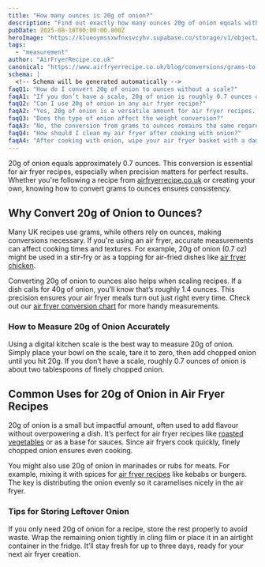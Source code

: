```yaml
---
title: "How many ounces is 20g of onion?"
description: "Find out exactly how many ounces 20g of onion equals with our simple conversion guide—perfect for air fryer recipes and meal prep!"
pubDate: 2025-08-10T00:00:00.000Z
heroImage: "https://klueoymssxwfnxsvcyhv.supabase.co/storage/v1/object/public/Shmucket/how-many-ounces-is-20g-of-onion.webp"
tags:
  - "measurement"
author: "AirFryerRecipe.co.uk"
canonical: "https://www.airfryerrecipe.co.uk/blog/conversions/grams-to-ounces/how-many-ounces-is-20g-of-onion"
schema: |
  <!-- Schema will be generated automatically -->
faqQ1: "How do I convert 20g of onion to ounces without a scale?"
faqA1: "If you don’t have a scale, 20g of onion is roughly 0.7 ounces or about two tablespoons of finely chopped onion. This estimation works well for most air fryer recipes, though a scale is more precise."
faqQ2: "Can I use 20g of onion in any air fryer recipe?"
faqA2: "Yes, 20g of onion is a versatile amount for air fryer recipes. It adds flavour without overwhelming dishes like stir-fries, roasted veggies, or marinades. Adjust based on your taste preferences."
faqQ3: "Does the type of onion affect the weight conversion?"
faqA3: "No, the conversion from grams to ounces remains the same regardless of onion type (red, white, or yellow). However, moisture content can vary slightly, so a scale is best for accuracy."
faqQ4: "How should I clean my air fryer after cooking with onion?"
faqA4: "After cooking with onion, wipe your air fryer basket with a damp cloth and use a mild cleaner like <a href=https://www.airfryerrecipe.co.uk/air-fryer-cleaner>air fryer cleaner</a> to remove any lingering odours. Always let it dry fully before reuse."
---
```

<p>20g of onion equals approximately 0.7 ounces. This conversion is essential for air fryer recipes, especially when precision matters for perfect results. Whether you're following a recipe from <a href=https://www.airfryerrecipe.co.uk>airfryerrecipe.co.uk</a> or creating your own, knowing how to convert grams to ounces ensures consistency.</p>  

<h2>Why Convert 20g of Onion to Ounces?</h2>  
<p>Many UK recipes use grams, while others rely on ounces, making conversions necessary. If you're using an air fryer, accurate measurements can affect cooking times and textures. For example, 20g of onion (0.7 oz) might be used in a stir-fry or as a topping for air-fried dishes like <a href=https://www.airfryerrecipe.co.uk/recipe-category/chicken>air fryer chicken</a>.</p>  

<p>Converting 20g of onion to ounces also helps when scaling recipes. If a dish calls for 40g of onion, you’ll know that’s roughly 1.4 ounces. This precision ensures your air fryer meals turn out just right every time. Check out our <a href=https://www.airfryerrecipe.co.uk/air-fryer-conversion-chart>air fryer conversion chart</a> for more handy measurements.</p>  

<h3>How to Measure 20g of Onion Accurately</h3>  
<p>Using a digital kitchen scale is the best way to measure 20g of onion. Simply place your bowl on the scale, tare it to zero, then add chopped onion until you hit 20g. If you don’t have a scale, roughly 0.7 ounces of onion is about two tablespoons of finely chopped onion.</p>  

<h2>Common Uses for 20g of Onion in Air Fryer Recipes</h2>  
<p>20g of onion is a small but impactful amount, often used to add flavour without overpowering a dish. It’s perfect for air fryer recipes like <a href=https://www.airfryerrecipe.co.uk/recipe-category/vegetables>roasted vegetables</a> or as a base for sauces. Since air fryers cook quickly, finely chopped onion ensures even cooking.</p>  

<p>You might also use 20g of onion in marinades or rubs for meats. For example, mixing it with spices for <a href=https://www.airfryerrecipe.co.uk/recipes>air fryer recipes</a> like kebabs or burgers. The key is distributing the onion evenly so it caramelises nicely in the air fryer.</p>  

<h3>Tips for Storing Leftover Onion</h3>  
<p>If you only need 20g of onion for a recipe, store the rest properly to avoid waste. Wrap the remaining onion tightly in cling film or place it in an airtight container in the fridge. It’ll stay fresh for up to three days, ready for your next air fryer creation.</p>
